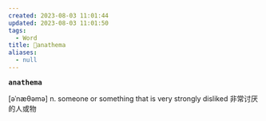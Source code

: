 ```yaml
---
created: 2023-08-03 11:01:44
updated: 2023-08-03 11:01:50
tags:
  - Word
title: 📖anathema
aliases:
  - null
---
```


<pre><strong>anathema</strong></pre>
[əˈnæθəmə]
n. someone or something that is very strongly disliked ⾮常讨厌的⼈或物
